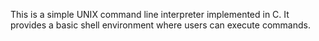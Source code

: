 This is a simple UNIX command line interpreter implemented in C. It provides a basic shell environment where users can execute commands.
